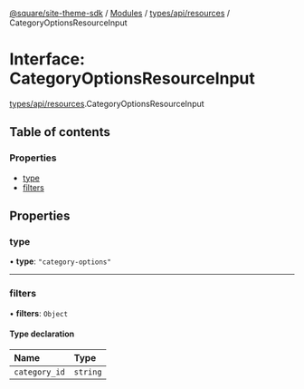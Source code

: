 [@square/site-theme-sdk](../GettingStarted.md) / [Modules](../modules.md) / [types/api/resources](../modules/types_api_resources.md) / CategoryOptionsResourceInput

# Interface: CategoryOptionsResourceInput

[types/api/resources](../modules/types_api_resources.md).CategoryOptionsResourceInput

## Table of contents

### Properties

- [type](types_api_resources.CategoryOptionsResourceInput.md#type)
- [filters](types_api_resources.CategoryOptionsResourceInput.md#filters)

## Properties

### type

• **type**: ``"category-options"``

___

### filters

• **filters**: `Object`

#### Type declaration

| Name | Type |
| :------ | :------ |
| `category_id` | `string` |
